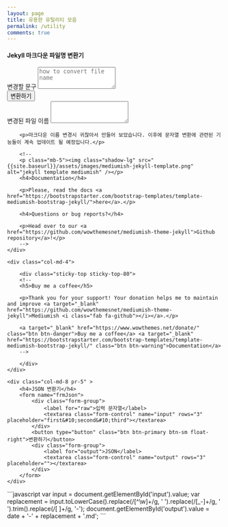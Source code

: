 ```yaml
---
layout: page
title: 유용한 유틸리티 모음
permalink: /utility
comments: true
---
```


<!--
manatoki: {{ site.data.site_checker_result['manatoki'] }}
<script>alert(0);</script>
-->
<script>
function validate(o) {
    if( o.value.trim() == '') {
        alert('변경할려는 문자열을 입력해주세요.');
        o.focus();
        return false;
    }

    return true;
}

function strToList(s) {
    const lines = s.split("\n");
    let outputs = [];
    for(let i = 0; i < lines.length; i++) {
        outputs.push('"' + lines[i].trim() + '"');
    }

    return '[' + outputs.join(', ') + ']';
}

document.addEventListener("DOMContentLoaded", function(){
    const md = function() {
        const today = new Date();
        const year = today.getFullYear();
        const month = ('0' + (today.getMonth() + 1)).slice(-2);
        const day = ('0' + today.getDate()).slice(-2);
        const date = year + '-' + month  + '-' + day;
        const frmMd = document.querySelector('form[name="frmMd"]');
        frmMd.querySelector('textarea[name="output"]').placeholder = date + '-how-to-convert-file-name.md';
        frmMd.querySelector('button').addEventListener('click', function(event) {
            // event.preventDefault();
            const input = frmMd.querySelector('textarea[name="input"]');
            const inputValue = input.value.trim();
            if( !validate(input)) {
                return;
            }

            const replacement = inputValue.toLowerCase().replace(/[^\w]+/g, ' ').replace(/[_-]+/g, ' ').trim().replace(/[ ]+/g, '-');
            frmMd.querySelector('textarea[name="output"]').value = date + '-' + replacement + '.md';
        });
    }

    md();

    const json = function() {
        const frmJson = document.querySelector('form[name="frmJson"]');
        const input = frmJson.querySelector('textarea[name="input"]');
        const output = frmJson.querySelector('textarea[name="output"]');

        frmJson.querySelector('button').addEventListener('click', function(event) {
            if( !validate(input)) {
                return;
            }
            output.value = strToList(input.value.trim());
        });

        output.placeholder = strToList(input.placeholder);
    }

    json();

});
</script>

<div class="row justify-content-between">
    <div class="col-md-8 pr-5" >
        <h4>Jekyll 마크다운 파일명 변환기</h4>
        <form name="frmMd">
            <div class="form-group">
                <label for="raw">변경할 문구</label>
                <textarea class="form-control" name="input" rows="3" placeholder="how to convert file name"></textarea>
            </div>
            <button type="button" class="btn btn-primary btn-sm float-right">변환하기</button>
            <div class="form-group">
                <label for="output">변경된 파일 이름</label>
                <textarea class="form-control" name="output" rows="3"></textarea>
            </div>
        </form>

        <p>마크다운 이름 변경시 귀찮아서 만들어 보았습니다. 이후에 문자열 변환에 관련된 기능들이 계속 업데이트 될 예정입니다.</p>

        <!--
        <p class="mb-5"><img class="shadow-lg" src="{{site.baseurl}}/assets/images/mediumish-jekyll-template.png" alt="jekyll template mediumish" /></p>
        <h4>Documentation</h4>

        <p>Please, read the docs <a href="https://bootstrapstarter.com/bootstrap-templates/template-mediumish-bootstrap-jekyll/">here</a>.</p>

        <h4>Questions or bug reports?</h4>

        <p>Head over to our <a href="https://github.com/wowthemesnet/mediumish-theme-jekyll">Github repository</a>!</p>
        -->
    </div>

    <div class="col-md-4">
    
        <div class="sticky-top sticky-top-80">
        <!--
        <h5>Buy me a coffee</h5>

        <p>Thank you for your support! Your donation helps me to maintain and improve <a target="_blank" href="https://github.com/wowthemesnet/mediumish-theme-jekyll">Mediumish <i class="fab fa-github"></i></a>.</p>

        <a target="_blank" href="https://www.wowthemes.net/donate/" class="btn btn-danger">Buy me a coffee</a> <a target="_blank" href="https://bootstrapstarter.com/bootstrap-templates/template-mediumish-bootstrap-jekyll/" class="btn btn-warning">Documentation</a>
        -->

        </div>
    </div>
    
    <div class="col-md-8 pr-5" >
        <h4>JSON 변환기</h4>
        <form name="frmJson">
            <div class="form-group">
                <label for="raw">입력 문자열</label>
                <textarea class="form-control" name="input" rows="3" placeholder="first&#10;second&#10;third"></textarea>
            </div>
            <button type="button" class="btn btn-primary btn-sm float-right">변환하기</button>
            <div class="form-group">
                <label for="output">JSON</label>
                <textarea class="form-control" name="output" rows="3" placeholder=""></textarea>
            </div>
        </form>
    </div>    
</div>
```javascript
        var input = document.getElementById('input').value;
        var replacement = input.toLowerCase().replace(/[^\w]+/g, ' ').replace(/[_-]+/g, ' ').trim().replace(/[ ]+/g, '-');
        document.getElementById('output').value = date + '-' + replacement + '.md';
```
